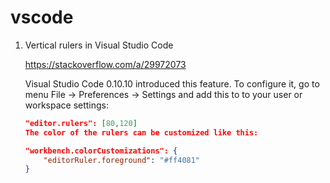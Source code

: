 # vscode

1. Vertical rulers in Visual Studio Code

    https://stackoverflow.com/a/29972073

    Visual Studio Code 0.10.10 introduced this feature. To configure it,
    go to menu File → Preferences → Settings and add this to to your user or workspace settings:

    ```json
    "editor.rulers": [80,120]
    The color of the rulers can be customized like this:

    "workbench.colorCustomizations": {
        "editorRuler.foreground": "#ff4081"
    }
    ```
